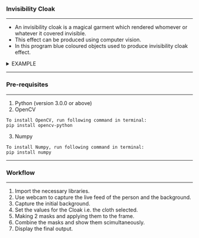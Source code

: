 ### Invisibility Cloak
<hr>

* An invisibility cloak is a magical garment which rendered whomever or whatever it covered invisible.
* This effect can be produced using computer vision.
* In this program blue coloured objects used to produce invisibility cloak effect.
<details>
<summary>
EXAMPLE
</summary>
(example.gif)
</details>
<hr>

### Pre-requisites
<hr>

1. Python (version 3.0.0 or above)
2. OpenCV
```
To install OpenCV, run following command in terminal:
pip install opencv-python
```
3. Numpy
```
To install Numpy, run following command in terminal:
pip install numpy
```
<hr>

### Workflow

<hr>

1. Import the necessary libraries.
2. Use webcam to capture the live feed of the person and the background.
3. Capture the initial background.
4. Set the values for the Cloak i.e. the cloth selected.
5. Making 2 masks and applying them to the frame.
6. Combine the masks and show them scimultaneously.
7. Display the final output.
